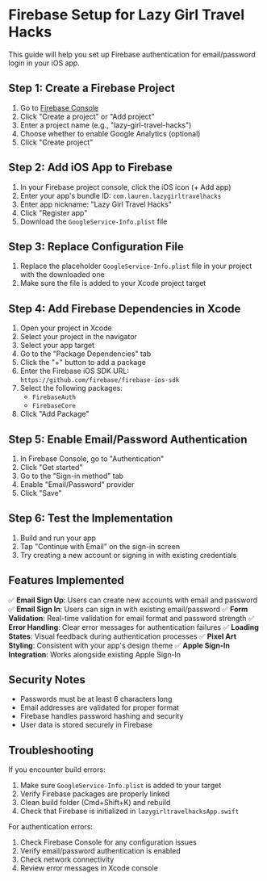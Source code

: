 # Firebase Setup for Lazy Girl Travel Hacks

This guide will help you set up Firebase authentication for email/password login in your iOS app.

## Step 1: Create a Firebase Project

1. Go to [Firebase Console](https://console.firebase.google.com/)
2. Click "Create a project" or "Add project"
3. Enter a project name (e.g., "lazy-girl-travel-hacks")
4. Choose whether to enable Google Analytics (optional)
5. Click "Create project"

## Step 2: Add iOS App to Firebase

1. In your Firebase project console, click the iOS icon (+ Add app)
2. Enter your app's bundle ID: `com.lauren.lazygirltravelhacks`
3. Enter app nickname: "Lazy Girl Travel Hacks"
4. Click "Register app"
5. Download the `GoogleService-Info.plist` file

## Step 3: Replace Configuration File

1. Replace the placeholder `GoogleService-Info.plist` file in your project with the downloaded one
2. Make sure the file is added to your Xcode project target

## Step 4: Add Firebase Dependencies in Xcode

1. Open your project in Xcode
2. Select your project in the navigator
3. Select your app target
4. Go to the "Package Dependencies" tab
5. Click the "+" button to add a package
6. Enter the Firebase iOS SDK URL: `https://github.com/firebase/firebase-ios-sdk`
7. Select the following packages:
   - `FirebaseAuth`
   - `FirebaseCore`
8. Click "Add Package"

## Step 5: Enable Email/Password Authentication

1. In Firebase Console, go to "Authentication"
2. Click "Get started"
3. Go to the "Sign-in method" tab
4. Enable "Email/Password" provider
5. Click "Save"

## Step 6: Test the Implementation

1. Build and run your app
2. Tap "Continue with Email" on the sign-in screen
3. Try creating a new account or signing in with existing credentials

## Features Implemented

✅ **Email Sign Up**: Users can create new accounts with email and password
✅ **Email Sign In**: Users can sign in with existing email/password
✅ **Form Validation**: Real-time validation for email format and password strength
✅ **Error Handling**: Clear error messages for authentication failures
✅ **Loading States**: Visual feedback during authentication processes
✅ **Pixel Art Styling**: Consistent with your app's design theme
✅ **Apple Sign-In Integration**: Works alongside existing Apple Sign-In

## Security Notes

- Passwords must be at least 6 characters long
- Email addresses are validated for proper format
- Firebase handles password hashing and security
- User data is stored securely in Firebase

## Troubleshooting

If you encounter build errors:
1. Make sure `GoogleService-Info.plist` is added to your target
2. Verify Firebase packages are properly linked
3. Clean build folder (Cmd+Shift+K) and rebuild
4. Check that Firebase is initialized in `lazygirltravelhacksApp.swift`

For authentication errors:
1. Check Firebase Console for any configuration issues
2. Verify email/password authentication is enabled
3. Check network connectivity
4. Review error messages in Xcode console 